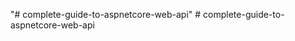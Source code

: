 "# complete-guide-to-aspnetcore-web-api" 
#   c o m p l e t e - g u i d e - t o - a s p n e t c o r e - w e b - a p i  
 